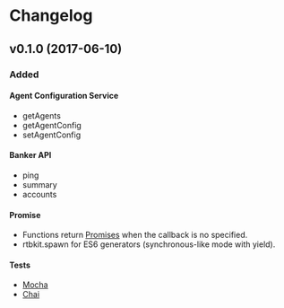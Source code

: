 
# Changelog

## v0.1.0 (2017-06-10)  
### Added
#### Agent Configuration Service
* getAgents
* getAgentConfig
* setAgentConfig

#### Banker API
* ping
* summary
* accounts

#### Promise
* Functions return [Promises] when the callback is no specified.
* rtbkit.spawn for ES6 generators (synchronous-like mode with yield).

#### Tests
* [Mocha]
* [Chai]


[Promises]: https://developer.mozilla.org/en/docs/Web/JavaScript/Reference/Global_Objects/Promise
[Mocha]: https://mochajs.org/
[Chai]: http://chaijs.com/